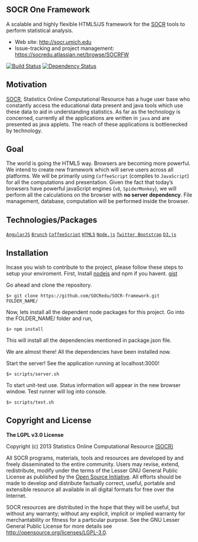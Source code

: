 ## SOCR One Framework
A scalable and highly flexible HTML5/JS framework for the [SOCR](http://socr.ucla.edu) tools to perform statistical analysis.

* Web site: http://socr.umich.edu
* Issue-tracking and project management: https://socredu.atlassian.net/browse/SOCRFW

[![Build Status](https://travis-ci.org/SOCRedu/SOCR-framework.svg?branch=master)](https://travis-ci.org/SOCRedu/SOCR-framework)
[![Dependency Status](https://gemnasium.com/SOCRedu/SOCR-framework.png?branch=master)](https://gemnasium.com/SOCRedu/SOCR-framework)

Motivation 
--------------
[SOCR](http://socr.umich.edu), Statistics Online Computational Resource has a huge user base who constantly access the educational data present and java tools which use these data to aid in understanding statistics.
As far as the technology is concerned, currently all the applications are written in `java` and are presented as java applets. The reach of these applications is bottlenecked by technology.

Goal
------
The world is going the HTML5 way. Browsers are becoming more powerful. 
We intend to create new framework which will serve users across all platforms. We will be primarily using `CoffeeScript` (compiles to `JavaScript`) for all the computations and presentation. Given the fact that today’s browsers have powerful javaScript engines (`v8`, `SpiderMonkey`), we will perform all the calculations on the browser with **no server dependency**. File management, database, computation will be performed inside the browser.

 Technologies/Packages
----------------
 [`AngularJS`](http://angularjs.org) 
 [`Brunch`](http://brunch.io) 
 [`CoffeeScript`](http://coffeescript.org/)
 [`HTML5`](http://html5rocks.com/)
 [`Node.js`](http://nodejs.org/) 
 [`Twitter Bootstrap`](twitter.github.com/bootstrap/) 
 [`D3.js`](http://d3js.org) 

Installation
------------
Incase you wish to contribute to the project, please follow these steps to setup your enviroment.
First, Install [nodejs](http://nodejs.org/) and npm if you havent. [gist](https://gist.github.com/isaacs/579814)

Go ahead and clone the repository.

    $> git clone https://github.com/SOCRedu/SOCR-framework.git FOLDER_NAME/

Now, lets install all the dependent node packages for this project. Go into the FOLDER_NAME/ folder and run,

    $> npm install

This will install all the dependencies mentioned in package.json file.

We are almost there! All the dependencies have been installed now. 
    
Start the server! See the application running at localhost:3000!

    $> scripts/server.sh
    
To start unit-test use. Status information will appear in the new browser window. Test runner will log into console.

    $> scripts/test.sh

Copyright and License 
----------------------

**The LGPL v3.0 License**

Copyright (c) 2013 Statistics Online Computational Resource [(SOCR)](http://www.StatisticsResource.org)

All SOCR programs, materials, tools and resources are developed by and freely disseminated to the entire community.
Users may revise, extend, redistribute, modify under the terms of the Lesser GNU General Public License
as published by the [Open Source Initiative](http://opensource.org/licenses/). All efforts should be made to develop and distribute
factually correct, useful, portable and extensible resource all available in all digital formats for free over the Internet.

SOCR resources are distributed in the hope that they will be useful, but without
any warranty; without any explicit, implicit or implied warranty for merchantability or
fitness for a particular purpose. See the GNU Lesser General Public License for
more details see http://opensource.org/licenses/LGPL-3.0.
